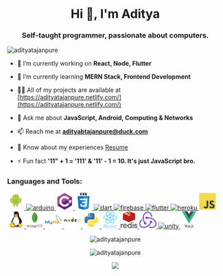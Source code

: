 <h1 align="center">Hi 👋, I'm Aditya</h1>
<h3 align="center">Self-taught programmer, passionate about computers.</h3>

<p align="left"> <img src="https://komarev.com/ghpvc/?username=adityatajanpure&label=Profile%20views&color=0e75b6&style=flat" alt="adityatajanpure" /> </p>



- 🔭 I’m currently working on **React, Node, Flutter**

- 🌱 I’m currently learning **MERN Stack, Frontend Development**

- 👨‍💻 All of my projects are available at [https://adityatajanpure.netlify.com/](https://adityatajanpure.netlify.com/)

- 💬 Ask me about **JavaScript, Android, Computing & Networks**

- 📫 Reach me at **adityabtajanpure@duck.com**

- 📄 Know about my experiences [Resume](https://drive.google.com/file/d/12ehwbK2FBl3Kps1dHi2YZIs3Qmn9PGCp/view)

- ⚡ Fun fact **'11" + 1 = '111' & '11' - 1 = 10. It's just JavaScript bro.**

<h3 align="left">Languages and Tools:</h3>
<p align="left"><a href="https://developer.android.com" target="_blank" rel="noreferrer"> <img src="https://raw.githubusercontent.com/devicons/devicon/master/icons/android/android-original-wordmark.svg" alt="android" width="40" height="40"/> </a> <a href="https://www.arduino.cc/" target="_blank" rel="noreferrer"> <img src="https://cdn.worldvectorlogo.com/logos/arduino-1.svg" alt="arduino" width="40" height="40"/> </a> <a href="https://www.w3schools.com/cs/" target="_blank" rel="noreferrer"> <img src="https://raw.githubusercontent.com/devicons/devicon/master/icons/csharp/csharp-original.svg" alt="csharp" width="40" height="40"/> </a> <a href="https://www.w3schools.com/css/" target="_blank" rel="noreferrer"> <img src="https://raw.githubusercontent.com/devicons/devicon/master/icons/css3/css3-original-wordmark.svg" alt="css3" width="40" height="40"/> </a> <a href="https://dart.dev" target="_blank" rel="noreferrer"> <img src="https://www.vectorlogo.zone/logos/dartlang/dartlang-icon.svg" alt="dart" width="40" height="40"/> </a> <a href="https://firebase.google.com/" target="_blank" rel="noreferrer"> <img src="https://www.vectorlogo.zone/logos/firebase/firebase-icon.svg" alt="firebase" width="40" height="40"/> </a> <a href="https://flutter.dev" target="_blank" rel="noreferrer"> <img src="https://www.vectorlogo.zone/logos/flutterio/flutterio-icon.svg" alt="flutter" width="40" height="40"/> </a> <a href="https://heroku.com" target="_blank" rel="noreferrer"> <img src="https://www.vectorlogo.zone/logos/heroku/heroku-icon.svg" alt="heroku" width="40" height="40"/> </a> <a href="https://developer.mozilla.org/en-US/docs/Web/JavaScript" target="_blank" rel="noreferrer"> <img src="https://raw.githubusercontent.com/devicons/devicon/master/icons/javascript/javascript-original.svg" alt="javascript" width="40" height="40"/> </a> <a href="https://www.linux.org/" target="_blank" rel="noreferrer"> <img src="https://raw.githubusercontent.com/devicons/devicon/master/icons/linux/linux-original.svg" alt="linux" width="40" height="40"/> </a> <a href="https://www.mongodb.com/" target="_blank" rel="noreferrer"> <img src="https://raw.githubusercontent.com/devicons/devicon/master/icons/mongodb/mongodb-original-wordmark.svg" alt="mongodb" width="40" height="40"/> </a> <a href="https://www.mysql.com/" target="_blank" rel="noreferrer"> <img src="https://raw.githubusercontent.com/devicons/devicon/master/icons/mysql/mysql-original-wordmark.svg" alt="mysql" width="40" height="40"/> </a> <a href="https://nodejs.org" target="_blank" rel="noreferrer"> <img src="https://raw.githubusercontent.com/devicons/devicon/master/icons/nodejs/nodejs-original-wordmark.svg" alt="nodejs" width="40" height="40"/> </a> <a href="https://www.python.org" target="_blank" rel="noreferrer"> <img src="https://raw.githubusercontent.com/devicons/devicon/master/icons/python/python-original.svg" alt="python" width="40" height="40"/> </a> <a href="https://reactjs.org/" target="_blank" rel="noreferrer"> <img src="https://raw.githubusercontent.com/devicons/devicon/master/icons/react/react-original-wordmark.svg" alt="react" width="40" height="40"/> </a> <a href="https://redis.io" target="_blank" rel="noreferrer"> <img src="https://raw.githubusercontent.com/devicons/devicon/master/icons/redis/redis-original-wordmark.svg" alt="redis" width="40" height="40"/> </a> <a href="https://redux.js.org" target="_blank" rel="noreferrer"> <img src="https://raw.githubusercontent.com/devicons/devicon/master/icons/redux/redux-original.svg" alt="redux" width="40" height="40"/> </a> <a href="https://unity.com/" target="_blank" rel="noreferrer"> <img src="https://www.vectorlogo.zone/logos/unity3d/unity3d-icon.svg" alt="unity" width="40" height="40"/> </a><a href="https://vuejs.org/" target="_blank" rel="noreferrer"> <img src="https://raw.githubusercontent.com/devicons/devicon/master/icons/vuejs/vuejs-original-wordmark.svg" alt="vuejs" width="40" height="40"/> </a> </p>

<p align="center"><img src="https://github-readme-stats.vercel.app/api?username=adityatajanpure&show_icons=true&locale=en&compact=true" alt="adityatajanpure" /></p> <p align="center"> <img src="https://github-readme-streak-stats.herokuapp.com/?user=adityatajanpure&compact=true" alt="adityatajanpure" /></p>

<p align="center"> <a href="https://www.linkedin.com/posts/aditya-tajanpure_measure-your-skills-activity-6838062817409687552-7RHx?utm_source=share&utm_medium=member_desktop" target="_blank" rel="noreferrer"> <img src="https://media-exp1.licdn.com/dms/image/sync/C5627AQEv0n81r_fEjQ/articleshare-shrink_800/0/1661768079127?e=1662980400&v=beta&t=q2ejtoEUJ28oK17uYS59xc0HD8Im_q7MArxkACECDqw" width="56%"/> </a> </p>
